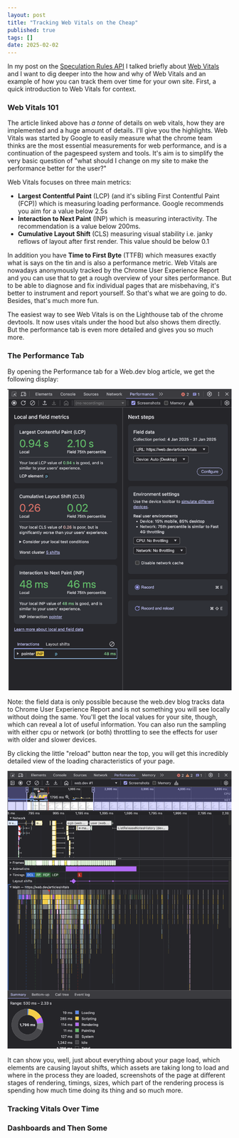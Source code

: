 ```yaml
---
layout: post
title: "Tracking Web Vitals on the Cheap"
published: true
tags: []
date: 2025-02-02
---
```


In my post on the [Speculation Rules API](https://blog.knuthaugen.no/web/2024/12/23/its-time-to-speculate.html) I talked briefly about [Web Vitals](https://web.dev/articles/vitals) and I want to dig deeper into the how and why of Web Vitals and an example of how you can track them over time for your own site. First, a quick introduction to Web Vitals for context. 

<h3><a name="how">Web Vitals 101</a></h3>

The article linked above has _a tonne_ of details on web vitals, how they are implemented and a huge amount of details. I'll give you the highlights. Web Vitals was started by Google to easily measure what the chrome team thinks are the most essential measurements for web performance, and is a continuation of the pagespeed system and tools. It's aim is to simplify the very basic question of "what should I change on my site to make the performance better for the user?"

Web Vitals focuses on three main metrics: 

- **Largest Contentful Paint** (LCP) (and it's sibling First Contentful Paint (FCP)) which is measuring loading performance. Google recommends you aim for a value below 2.5s
- **Interaction to Next Paint** (INP) which is measuring interactivity. The recommendation is a value below 200ms.
- **Cumulative Layout Shift** (CLS) measuring visual stability i.e. janky reflows of layout after first render. This value should be below 0.1

In addition you have **Time to First Byte** (TTFB) which measures exactly what is says on the tin and is also a performance metric. Web Vitals are nowadays anonymously tracked by the Chrome User Experience Report and you can use that to get a rough overview of your sites performance. But to be able to diagnose and fix individual pages that are misbehaving, it's better to instrument and report yourself. So that's what we are going to do. Besides, that's much more fun. 

The easiest way to see Web Vitals is on the Lighthouse tab of the chrome devtools. It now uses vitals under the hood but also shows them directly. But the performance tab is even more detailed and gives you so much more. 

<h3><a name="devtools">The Performance Tab</a></h3>

By opening the Performance tab for a Web.dev blog article, we get the following display:

<img class="full-bleed" src="/assets/images/performance.png"/>

Note: the field data is only possible because the web.dev blog tracks data to Chrome User Experience Report and is not something you will see locally without doing the same. You'll get the local values for your site, though, which can reveal a lot of useful information. You can also run the sampling with either cpu or network (or both) throttling to see the effects for user with older and slower devices. 

By clicking the little "reload" button near the top, you will get this incredibly detailed view of the loading characteristics of your page. 

<img class="full-bleed" src="/assets/images/performance2.png"/>

It can show you, well, just about everything about your page load, which elements are causing layout shifts, which assets are taking long to load and where in the process they are loaded, screenshots of the page at different stages of rendering, timings, sizes, which part of the rendering process is spending how much time doing its thing and so much more. 

<h3><a name="tracking">Tracking Vitals Over Time</a></h3>

<h3><a name="dash">Dashboards and Then Some</a></h3>